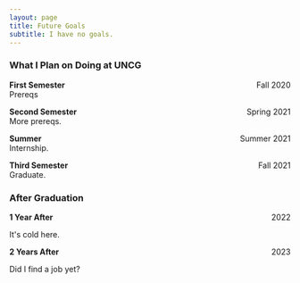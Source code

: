 ```yaml
---
layout: page
title: Future Goals
subtitle: I have no goals.
---
```


### What I Plan on Doing at UNCG

**First Semester** <span style="float: right; ">Fall 2020</span>  
Prereqs

**Second Semester** <span style="float: right; ">Spring 2021</span>  
More prereqs.

**Summer** <span style="float: right; ">Summer 2021</span>  
Internship.

**Third Semester** <span style="float: right; ">Fall 2021</span>  
Graduate.

### After Graduation

**1 Year After** <span style="float: right; ">2022</span>

It's cold here.

**2 Years After** <span style="float: right; ">2023</span>

Did I find a job yet?
